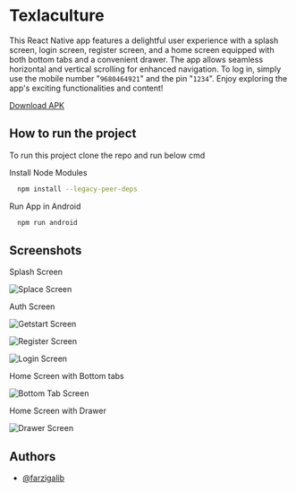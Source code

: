 
# Texlaculture

This React Native app features a delightful user experience with a splash screen, login screen, register screen, and a home screen equipped with both bottom tabs and a convenient drawer. The app allows seamless horizontal and vertical scrolling for enhanced navigation. To log in, simply use the mobile number "`9680464921`" and the pin "`1234`". Enjoy exploring the app's exciting functionalities and content!

[Download APK](https://github.com/farzigalib/Texlaculture/raw/master/app-debug.apk)




## How to run the project

To run this project clone the repo and run below cmd

Install Node Modules

```bash
  npm install --legacy-peer-deps
```

Run App in Android

```bash
  npm run android
```


## Screenshots

Splash Screen

![Splace Screen](https://raw.githubusercontent.com/farzigalib/Texlaculture/master/screenshots/Screenshot_20230722-024104_texlaculture.jpg)


Auth Screen

![Getstart Screen](https://raw.githubusercontent.com/farzigalib/Texlaculture/master/screenshots/Screenshot_20230722-024128_texlaculture.jpg)

![Register Screen](https://raw.githubusercontent.com/farzigalib/Texlaculture/master/screenshots/Screenshot_20230722-024158_texlaculture.jpg)

![Login Screen](https://raw.githubusercontent.com/farzigalib/Texlaculture/master/screenshots/Screenshot_20230722-024219_texlaculture.jpg)


Home Screen with Bottom tabs

![Bottom Tab Screen](https://raw.githubusercontent.com/farzigalib/Texlaculture/master/screenshots/Screenshot_20230722-024335_texlaculture.jpg)


Home Screen with Drawer

![Drawer Screen](https://raw.githubusercontent.com/farzigalib/Texlaculture/master/screenshots/Screenshot_20230722-024245_texlaculture.jpg)


## Authors

- [@farzigalib](https://www.github.com/farzigalib)

